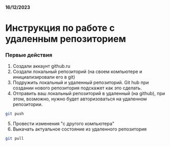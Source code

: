 #### 16/12/2023

# Инструкция по работе с удаленным репозиторием

### Первые действия

1. Создали аккаунт github.ru
2. Создали локальный репозиторий (на своем компьютере и инициализировали его в git)
3. Подружить локальный и удаленный репозиторий. Git hub при создании нового репозитория подскажет как это сделать.
4. Отправить ваш локальный репозиторий в удаленный (на github), при этом, возможно, нужно будет авторизоваться на удаленном репозитории.
```sh
git push
```
5. Провести изменения "с другого компьютера"
6. Выкачать актуальное состояние из удаленного репозитория

```sh
git pull
```

